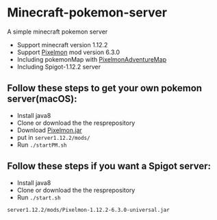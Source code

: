 # Minecraft-pokemon-server
A simple minecraft pokemon server

* Support minecraft version 1.12.2
* Support [Pixelmon](https://pixelmonmod.com) mod version 6.3.0
* Including pokemonMap with [PixelmonAdventureMap](https://pixelmonmod.com)
* Including Spigot-1.12.2 server

## Follow these steps to get your own pokemon server(macOS):
* Install java8
* Clone or download the the resprepository
* Download [Pixelmon.jar](Pixelmon-1.12.2-6.3.0-universal.jar)
* put in `server1.12.2/mods/`
* Run `./startPM.sh`

## Follow these steps if you want a Spigot server:
* Install java8
* Clone or download the the resprepository
* Run `./start.sh`


`server1.12.2/mods/Pixelmon-1.12.2-6.3.0-universal.jar`
